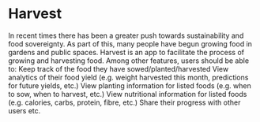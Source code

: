 # Harvest
In recent times there has been a greater push towards sustainability and food sovereignty. As part of this, many people have begun growing food in gardens and public spaces. Harvest is an app to facilitate the process of growing and harvesting food. Among other features, users should be able to: Keep track of the food they have sowed/planted/harvested View analytics of their food yield (e.g. weight harvested this month, predictions for future yields, etc.) View planting information for listed foods (e.g. when to sow, when to harvest, etc.) View nutritional information for listed foods (e.g. calories, carbs, protein, fibre, etc.) Share their progress with other users etc.
